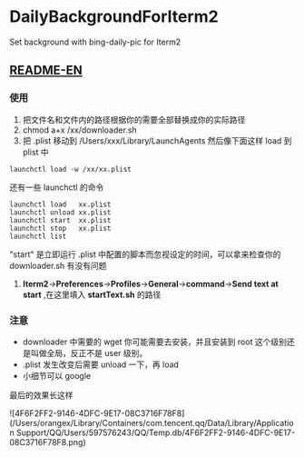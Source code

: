 # DailyBackgroundForIterm2

Set background with bing-daily-pic for Iterm2

## [README-EN](https://github.com/orangex/DailyBackgroundForIterm2/blob/master/README_EN.md)

### 使用

1. 把文件名和文件内的路径根据你的需要全部替换成你的实际路径
2. chmod a+x /xx/downloader.sh
3. 把 .plist 移动到 /Users/xxx/Library/LaunchAgents 然后像下面这样 load 到 plist 中

```
launchctl load -w /xx/xx.plist
```

  还有一些 launchctl 的命令

```
launchctl load   xx.plist
launchctl unload xx.plist
launchctl start  xx.plist
launchctl stop   xx.plist
launchctl list
```

  "start" 是立即运行 .plist 中配置的脚本而忽视设定的时间，可以拿来检查你的 downloader.sh 有没有问题

1. **Iterm2**->**Preferences**->**Profiles**->**General**->**command**->**Send text at start** ,在这里填入 **startText.sh** 的路径

### 注意

- downloader 中需要的 wget 你可能需要去安装，并且安装到 root 这个级别还是叫做全局，反正不是 user 级别。
- .plist 发生改变后需要 unload  一下，再 load
- 小细节可以 google



最后的效果长这样

![4F6F2FF2-9146-4DFC-9E17-08C3716F78F8](/Users/orangex/Library/Containers/com.tencent.qq/Data/Library/Application Support/QQ/Users/597576243/QQ/Temp.db/4F6F2FF2-9146-4DFC-9E17-08C3716F78F8.png)